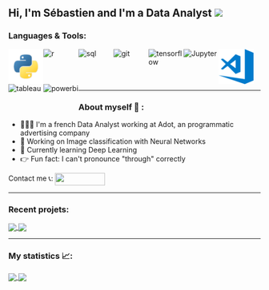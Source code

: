 ## Hi, I'm Sébastien and I'm a Data Analyst <img src="https://raw.githubusercontent.com/MartinHeinz/MartinHeinz/master/wave.gif" width="30px">


### Languages & Tools:
<img align="left" alt="Python" width="70px" src="https://raw.githubusercontent.com/github/explore/80688e429a7d4ef2fca1e82350fe8e3517d3494d/topics/python/python.png" />
<img align="left" alt="r" width="70px" src="https://user-images.githubusercontent.com/55701302/101991016-39659e80-3caa-11eb-9042-eb786b9840b9.png" />
<img align="left" alt="sql" width="70px" src="https://user-images.githubusercontent.com/55701302/101988617-f8b25900-3c9a-11eb-91c0-e255a5318b30.png" />
<img align="left" alt="git" width="70px" src="https://user-images.githubusercontent.com/55701302/101991043-59955d80-3caa-11eb-9c0f-a483efd85d0d.png" />
<img align="left" alt="tensorflow" height="70" width="70" src="https://user-images.githubusercontent.com/55701302/101991086-a0835300-3caa-11eb-9682-b847a8e8081c.png"> 
<img align="left" alt="Jupyter" width="70px" src="https://user-images.githubusercontent.com/55701302/101988791-424f7380-3c9c-11eb-8de9-06268fc39cba.png" />
<img align="left" alt="Visual Studio Code" width="70px" src="https://raw.githubusercontent.com/github/explore/80688e429a7d4ef2fca1e82350fe8e3517d3494d/topics/visual-studio-code/visual-studio-code.png" />
<img align ="left" alt="tableau" height="70" width="70" src="https://user-images.githubusercontent.com/55701302/101988668-4c24a700-3c9b-11eb-9097-704c720b7f82.png" />
<img align ="left" alt="powerbi" height="70" width="70" src="https://user-images.githubusercontent.com/55701302/101988763-1c29d380-3c9c-11eb-8bd2-917004828a33.png" />

<br />
<br />

<br />
<br />

---

### About myself 👔 :
- 👨🏻‍💻 I'm a french Data Analyst working at Adot, an programmatic advertising company
- 🔭 Working on Image classification with Neural Networks
- 🌱 Currently learning Deep Learning
- 👉 Fun fact: I can't pronounce "through" correctly

Contact me  📞:
  [<img align = "center" height="25" width="100" src ="https://img.shields.io/badge/linkedin-%230077B5.svg?&style=for-the-badge&logo=linkedin&logoColor=white" />][linkedin]

[linkedin]: https://linkedin.com/in/sebastienpavot/

---

### Recent projets:
<a href="https://github.com/SebastienPavot/Kaggle-NYC-Taxi-Trip-Duration">
  <img align="center" height='150px' src="https://github-readme-stats.vercel.app/api/pin/?username=SebastienPavot&repo=Kaggle-NYC-Taxi-Trip-Duration&theme=buefy" />
</a>

<a href="https://github.com/SebastienPavot/Kaggle-Cat-vs-Dog-Classification">
  <img align="center" height='150px' src="https://github-readme-stats.vercel.app/api/pin/?username=SebastienPavot&repo=Kaggle-Cat-vs-Dog-Classification&theme=buefy" />
</a>  

---

### My statistics 📈:
   <a href = "">
      <img align="center" height='165px' src="https://github-readme-stats.vercel.app/api?username=SebastienPavot&count_private=true&show_icons=true&theme=buefy" />
  </a>
  
  <a href = "">
      <img align="center" height='165px' src="https://github-readme-stats.vercel.app/api/top-langs/?username=SebastienPavot&exclude_repo=Kaggle-NYC-Taxi-Trip-Duration&langs_count=3&layout=compact&theme=buefy" />
  </a>
